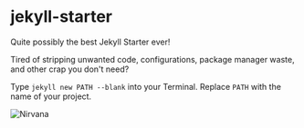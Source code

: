 # jekyll-starter

Quite possibly the best Jekyll Starter ever!

Tired of stripping unwanted code, configurations, package manager waste, and other crap you don't need?

Type `jekyll new PATH --blank` into your Terminal. Replace `PATH` with the name of your project.

![Nirvana](https://unsplash.com/photos/H7sHkM9eilw)
